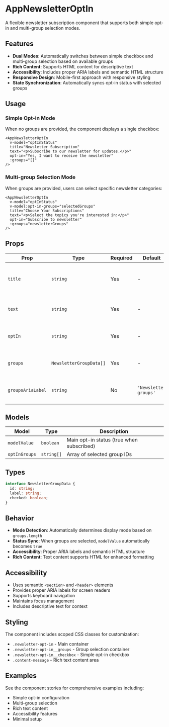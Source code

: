 # AppNewsletterOptIn

A flexible newsletter subscription component that supports both simple opt-in and multi-group selection modes.

## Features

- **Dual Modes**: Automatically switches between simple checkbox and multi-group selection based on available groups
- **Rich Content**: Supports HTML content for descriptive text
- **Accessibility**: Includes proper ARIA labels and semantic HTML structure
- **Responsive Design**: Mobile-first approach with responsive styling
- **State Synchronization**: Automatically syncs opt-in status with selected groups

## Usage

### Simple Opt-in Mode

When no groups are provided, the component displays a single checkbox:

```vue
<AppNewsletterOptIn
  v-model="optInStatus"
  title="Newsletter Subscription"
  text="<p>Subscribe to our newsletter for updates.</p>"
  opt-in="Yes, I want to receive the newsletter"
  :groups="[]"
/>
```

### Multi-group Selection Mode

When groups are provided, users can select specific newsletter categories:

```vue
<AppNewsletterOptIn
  v-model="optInStatus"
  v-model:opt-in-groups="selectedGroups"
  title="Choose Your Subscriptions"
  text="<p>Select the topics you're interested in:</p>"
  opt-in="Subscribe to newsletter"
  :groups="newsletterGroups"
/>
```

## Props

| Prop              | Type                    | Required | Default               | Description                                   |
| ----------------- | ----------------------- | -------- | --------------------- | --------------------------------------------- |
| `title`           | `string`                | Yes      | -                     | Main title displayed above the opt-in options |
| `text`            | `string`                | Yes      | -                     | Descriptive text content (supports HTML)      |
| `optIn`           | `string`                | Yes      | -                     | Label for the simple opt-in checkbox          |
| `groups`          | `NewsletterGroupData[]` | Yes      | -                     | Available newsletter groups for selection     |
| `groupsAriaLabel` | `string`                | No       | `'Newsletter groups'` | ARIA label for the groups selection           |

## Models

| Model         | Type       | Description                               |
| ------------- | ---------- | ----------------------------------------- |
| `modelValue`  | `boolean`  | Main opt-in status (true when subscribed) |
| `optInGroups` | `string[]` | Array of selected group IDs               |

## Types

```typescript
interface NewsletterGroupData {
  id: string;
  label: string;
  checked: boolean;
}
```

## Behavior

- **Mode Detection**: Automatically determines display mode based on `groups.length`
- **Status Sync**: When groups are selected, `modelValue` automatically becomes `true`
- **Accessibility**: Proper ARIA labels and semantic HTML structure
- **Rich Content**: Text content supports HTML for enhanced formatting

## Accessibility

- Uses semantic `<section>` and `<header>` elements
- Provides proper ARIA labels for screen readers
- Supports keyboard navigation
- Maintains focus management
- Includes descriptive text for context

## Styling

The component includes scoped CSS classes for customization:

- `.newsletter-opt-in` - Main container
- `.newsletter-opt-in__groups` - Group selection container
- `.newsletter-opt-in__checkbox` - Simple opt-in checkbox
- `.content-message` - Rich text content area

## Examples

See the component stories for comprehensive examples including:

- Simple opt-in configuration
- Multi-group selection
- Rich text content
- Accessibility features
- Minimal setup
